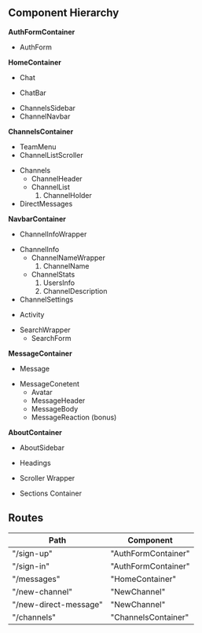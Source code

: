 ## Component Hierarchy

**AuthFormContainer**
 - AuthForm

**HomeContainer**
 - Chat
  * ChatBar
 - ChannelsSidebar
 - ChannelNavbar

**ChannelsContainer**
 - TeamMenu
 - ChannelListScroller
  * Channels
    + ChannelHeader
    + ChannelList
      1. ChannelHolder
  * DirectMessages

**NavbarContainer**
 - ChannelInfoWrapper
  + ChannelInfo
    * ChannelNameWrapper
      1. ChannelName
    * ChannelStats
      1. UsersInfo
      2. ChannelDescription
  + ChannelSettings
 - Activity
  + SearchWrapper
    * SearchForm

**MessageContainer**
 - Message
  * MessageConetent
    + Avatar
    + MessageHeader
    + MessageBody
    + MessageReaction (bonus)

**AboutContainer**
 - AboutSidebar
  + Headings
 - Scroller Wrapper
  + Sections Container

## Routes

| Path                  | Component           |
|-----------------------|---------------------|
| "/sign-up"            | "AuthFormContainer" |
| "/sign-in"            | "AuthFormContainer" |
| "/messages"           | "HomeContainer"     |
| "/new-channel"        | "NewChannel"        |
| "/new-direct-message" | "NewChannel"        |
| "/channels"           | "ChannelsContainer" |

